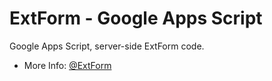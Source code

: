 ExtForm - Google Apps Script
=

Google Apps Script, server-side ExtForm code.
* More Info: [@ExtForm](https://github.com/ExtForm/ExtForm)